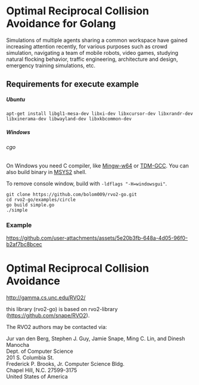# Optimal Reciprocal Collision Avoidance for Golang

Simulations of multiple agents sharing a common workspace have gained increasing attention recently, for various purposes such as crowd simulation, navigating a team of mobile robots, video games, studying natural flocking behavior, traffic engineering, architecture and design, emergency training simulations, etc.

## Requirements for execute example

##### Ubuntu

    apt-get install libgl1-mesa-dev libxi-dev libxcursor-dev libxrandr-dev libxinerama-dev libwayland-dev libxkbcommon-dev

##### Windows

###### cgo

On Windows you need C compiler, like [Mingw-w64](https://mingw-w64.org) or [TDM-GCC](http://tdm-gcc.tdragon.net/).
You can also build binary in [MSYS2](https://msys2.github.io/) shell.

To remove console window, build with `-ldflags "-H=windowsgui"`.

```
git clone https://github.com/bolom009/rvo2-go.git
cd rvo2-go/examples/circle
go build simple.go
./simple
```

### Example

https://github.com/user-attachments/assets/5e20b3fb-648a-4d05-96f0-b2af7bc8bcec

# Optimal Reciprocal Collision Avoidance

<http://gamma.cs.unc.edu/RVO2/>

this library (rvo2-go) is based on rvo2-library (https://github.com/snape/RVO2).

The RVO2 authors may be contacted via:

Jur van den Berg, Stephen J. Guy, Jamie Snape, Ming C. Lin, and Dinesh Manocha  
Dept. of Computer Science  
201 S. Columbia St.  
Frederick P. Brooks, Jr. Computer Science Bldg.  
Chapel Hill, N.C. 27599-3175  
United States of America
